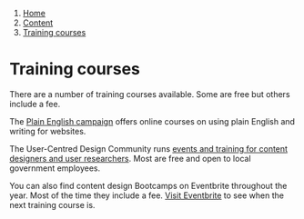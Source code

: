 1.  [Home](/docs/core/contents)
2.  [Content](/docs/core/content/overview)
3.  [Training courses](#)

# Training courses

There are a number of training courses available. Some are free but others include a fee.  
  
The [Plain English campaign](http://www.plainenglish.co.uk/services/training/online-courses-available.html) offers online courses on using plain English and writing for websites.  
  
The User-Centred Design Community runs [events and training for content designers and user researchers](https://designnotes.blog.gov.uk/events-and-training-in-the-user-centred-design-community/). Most are free and open to local government employees.  
  
You can also find content design Bootcamps on Eventbrite throughout the year. Most of the time they include a fee. [Visit Eventbrite](https://www.eventbrite.co.uk/) to see when the next training course is.
